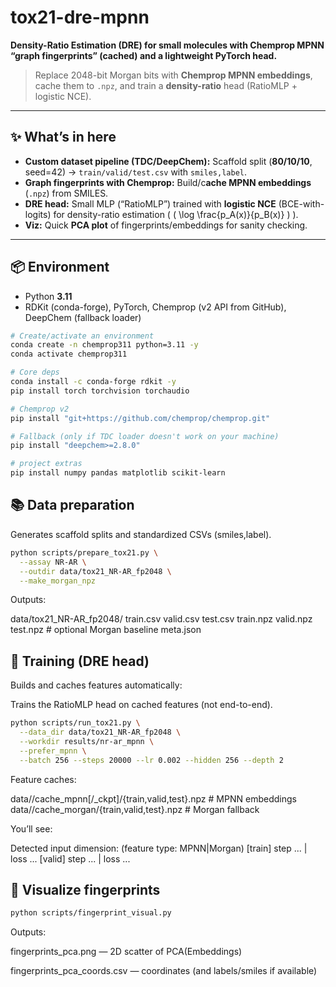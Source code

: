 # tox21-dre-mpnn
**Density-Ratio Estimation (DRE) for small molecules with Chemprop MPNN “graph fingerprints” (cached) and a lightweight PyTorch head.**

> Replace 2048-bit Morgan bits with **Chemprop MPNN embeddings**, cache them to `.npz`, and train a **density-ratio** head (RatioMLP + logistic NCE).

---

## ✨ What’s in here
- **Custom dataset pipeline (TDC/DeepChem):** Scaffold split (**80/10/10**, seed=42) → `train/valid/test.csv` with `smiles,label`.
- **Graph fingerprints with Chemprop:** Build/c**ache MPNN embeddings** (`.npz`) from SMILES.
- **DRE head:** Small MLP (“RatioMLP”) trained with **logistic NCE** (BCE-with-logits) for density-ratio estimation \( \( \log \frac{p_A(x)}{p_B(x)} \) \).
- **Viz:** Quick **PCA plot** of fingerprints/embeddings for sanity checking.

---

## 📦 Environment
- Python **3.11**
- RDKit (conda-forge), PyTorch, Chemprop (v2 API from GitHub), DeepChem (fallback loader)

```bash
# Create/activate an environment
conda create -n chemprop311 python=3.11 -y
conda activate chemprop311

# Core deps
conda install -c conda-forge rdkit -y
pip install torch torchvision torchaudio

# Chemprop v2 
pip install "git+https://github.com/chemprop/chemprop.git"

# Fallback (only if TDC loader doesn't work on your machine)
pip install "deepchem>=2.8.0"

# project extras
pip install numpy pandas matplotlib scikit-learn
```

## 📚 Data preparation

Generates scaffold splits and standardized CSVs (smiles,label).

```bash
python scripts/prepare_tox21.py \
  --assay NR-AR \
  --outdir data/tox21_NR-AR_fp2048 \
  --make_morgan_npz
```

Outputs:

data/tox21_NR-AR_fp2048/
  train.csv  valid.csv  test.csv
  train.npz  valid.npz  test.npz         # optional Morgan baseline
  meta.json


## 🧠 Training (DRE head)

Builds and caches features automatically:

Trains the RatioMLP head on cached features (not end-to-end).
```bash
python scripts/run_tox21.py \
  --data_dir data/tox21_NR-AR_fp2048 \
  --workdir results/nr-ar_mpnn \
  --prefer_mpnn \
  --batch 256 --steps 20000 --lr 0.002 --hidden 256 --depth 2
```

Feature caches:

data/<assay>/cache_mpnn[/_ckpt]/{train,valid,test}.npz  # MPNN embeddings
data/<assay>/cache_morgan/{train,valid,test}.npz        # Morgan fallback


You’ll see:

Detected input dimension: <D>  (feature type: MPNN|Morgan)
[train] step ... | loss ...
[valid] step ... | loss ...

## 👀 Visualize fingerprints
```bash
python scripts/fingerprint_visual.py
```
Outputs:

fingerprints_pca.png — 2D scatter of PCA(Embeddings)

fingerprints_pca_coords.csv — coordinates (and labels/smiles if available)
